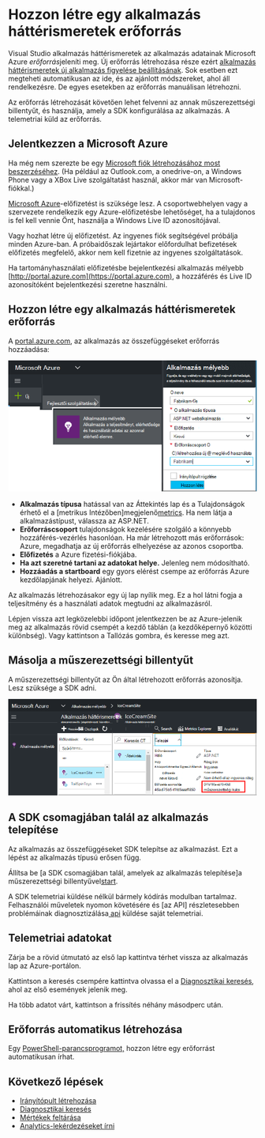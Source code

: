 <properties 
    pageTitle="Hozzon létre egy új alkalmazás háttérismeretek erőforrást |} Microsoft Azure" 
    description="Állítsa be egy új élő alkalmazás figyelése alkalmazás az összefüggéseket. Webhely-alapú megközelítés." 
    services="application-insights" 
    documentationCenter=""
    authors="alancameronwills" 
    manager="douge"/>

<tags 
    ms.service="application-insights" 
    ms.workload="tbd" 
    ms.tgt_pltfrm="ibiza" 
    ms.devlang="na" 
    ms.topic="article" 
    ms.date="08/26/2016" 
    ms.author="awills"/>

# <a name="create-an-application-insights-resource"></a>Hozzon létre egy alkalmazás háttérismeretek erőforrás

Visual Studio alkalmazás háttérismeretek az alkalmazás adatainak Microsoft Azure *erőforrás*jeleníti meg. Új erőforrás létrehozása része ezért [alkalmazás háttérismeretek új alkalmazás figyelése beállításának][start]. Sok esetben ezt megteheti automatikusan az ide, és az ajánlott módszereket, ahol áll rendelkezésre. De egyes esetekben az erőforrás manuálisan létrehozni.

Az erőforrás létrehozását követően lehet felvenni az annak műszerezettségi billentyűt, és használja, amely a SDK konfigurálása az alkalmazás. A telemetriai küld az erőforrás.

## <a name="sign-up-to-microsoft-azure"></a>Jelentkezzen a Microsoft Azure

Ha még nem szerezte be egy [Microsoft fiók létrehozásához most beszerzéséhez](http://live.com). (Ha például az Outlook.com, a onedrive-on, a Windows Phone vagy a XBox Live szolgáltatást használ, akkor már van Microsoft-fiókkal.)

[Microsoft Azure](http://azure.com)-előfizetést is szüksége lesz. A csoportwebhelyen vagy a szervezete rendelkezik egy Azure-előfizetésbe lehetőséget, ha a tulajdonos is fel kell vennie Önt, használja a Windows Live ID azonosítójával.

Vagy hozhat létre új előfizetést. Az ingyenes fiók segítségével próbálja minden Azure-ban. A próbaidőszak lejártakor előfordulhat befizetések előfizetés megfelelő, akkor nem kell fizetnie az ingyenes szolgáltatások. 

Ha tartományhasználati előfizetésbe bejelentkezési alkalmazás mélyebb [http://portal.azure.com](https://portal.azure.com), a hozzáférés és Live ID azonosítóként bejelentkezési szeretne használni.


## <a name="create-an-application-insights-resource"></a>Hozzon létre egy alkalmazás háttérismeretek erőforrás
  

A [portal.azure.com](https://portal.azure.com), az alkalmazás az összefüggéseket erőforrás hozzáadása:

![Kattintson az új, az alkalmazás Hírcsatornájában](./media/app-insights-create-new-resource/01-new.png)


* **Alkalmazás típusa** hatással van az Áttekintés lap és a Tulajdonságok érhető el a [metrikus Intézőben]megjelenő[metrics]. Ha nem látja a alkalmazástípust, válassza az ASP.NET.
* **Erőforráscsoport** tulajdonságok kezelésére szolgáló a könnyebb hozzáférés-vezérlés hasonlóan. Ha már létrehozott más erőforrások: Azure, megadhatja az új erőforrás elhelyezése az azonos csoportba.
* **Előfizetés** a Azure fizetési-fiókjába.
* **Ha azt szeretné tartani az adatokat helye.** Jelenleg nem módosítható.
* **Hozzáadás a startboard** egy gyors elérést csempe az erőforrás Azure kezdőlapjának helyezi. Ajánlott.

Az alkalmazás létrehozásakor egy új lap nyílik meg. Ez a hol látni fogja a teljesítmény és a használati adatok megtudni az alkalmazásról. 

Lépjen vissza azt legközelebbi időpont jelentkezzen be az Azure-jelenik meg az alkalmazás rövid csempét a kezdő táblán (a kezdőképernyő közötti különbség). Vagy kattintson a Tallózás gombra, és keresse meg azt.


## <a name="copy-the-instrumentation-key"></a>Másolja a műszerezettségi billentyűt

A műszerezettségi billentyűt az Ön által létrehozott erőforrás azonosítja. Lesz szüksége a SDK adni.

![Essentials, kattintson a műszerezettségi billentyűt, a CTRL + C](./media/app-insights-create-new-resource/02-props.png)

## <a name="install-the-sdk-in-your-app"></a>A SDK csomagjában talál az alkalmazás telepítése

Az alkalmazás az összefüggéseket SDK telepítse az alkalmazást. Ezt a lépést az alkalmazás típusú erősen függ. 

Állítsa be [a SDK csomagjában talál, amelyek az alkalmazás telepítése]a műszerezettségi billentyűvel[start].

A SDK telemetriai küldése nélkül bármely kódírás modulban tartalmaz. Felhasználói műveletek nyomon követésére és [az API] részletesebben problémáinak diagnosztizálása[ api] küldése saját telemetriai.


## <a name="monitor"></a>Telemetriai adatokat

Zárja be a rövid útmutató az első lap kattintva térhet vissza az alkalmazás lap az Azure-portálon.

Kattintson a keresés csempére kattintva olvassa el a [Diagnosztikai keresés][diagnostic], ahol az első események jelenik meg. 

Ha több adatot várt, kattintson a frissítés néhány másodperc után.

## <a name="creating-a-resource-automatically"></a>Erőforrás automatikus létrehozása

Egy [PowerShell-parancsprogramot,](app-insights-powershell-script-create-resource.md) hozzon létre egy erőforrást automatikusan írhat.

## <a name="next-steps"></a>Következő lépések

* [Irányítópult létrehozása](app-insights-dashboards.md)
* [Diagnosztikai keresés](app-insights-diagnostic-search.md)
* [Mértékek feltárása](app-insights-metrics-explorer.md)
* [Analytics-lekérdezéseket írni](app-insights-analytics.md)


<!--Link references-->

[api]: app-insights-api-custom-events-metrics.md
[diagnostic]: app-insights-diagnostic-search.md
[metrics]: app-insights-metrics-explorer.md
[start]: app-insights-overview.md

 